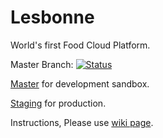 # Lesbonne 
World's first Food Cloud Platform.

Master Branch: [![Status](https://circleci.com/gh/Yuchengw/Lesbonne/tree/master.svg?style=shield&circle-token=267de3a57ee6996539b811f853a9cbe3809a5361)](https://circleci.com/gh/Yuchengw/Lesbonne)

[Master](https://github.com/Yuchengw/Lesbonne) for development sandbox.

[Staging](https://github.com/Yuchengw/Lesbonne/tree/staging) for production.

Instructions, Please use [wiki page](https://github.com/Yuchengw/Lesbonne/wiki).
